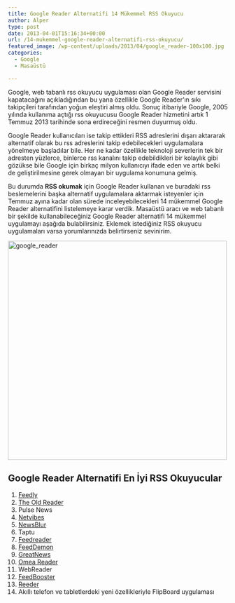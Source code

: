 ```yaml
---
title: Google Reader Alternatifi 14 Mükemmel RSS Okuyucu
author: Alper
type: post
date: 2013-04-01T15:16:34+00:00
url: /14-mukemmel-google-reader-alternatifi-rss-okuyucu/
featured_image: /wp-content/uploads/2013/04/google_reader-100x100.jpg
categories:
  - Google
  - Masaüstü

---
```

Google, web tabanlı rss okuyucu uygulaması olan Google Reader servisini kapatacağını açıkladığından bu yana özellikle Google Reader&#8217;ın sıkı takipçileri tarafından yoğun eleştiri almış oldu. Sonuç itibariyle Google, 2005 yılında kullanıma açtığı rss okuyucusu Google Reader hizmetini artık 1 Temmuz 2013 tarihinde sona erdireceğini resmen duyurmuş oldu.

Google Reader kullanıcıları ise takip ettikleri RSS adreslerini dışarı aktararak alternatif olarak bu rss adreslerini takip edebilecekleri uygulamalara yönelmeye başladılar bile. Her ne kadar özellikle teknoloji severlerin tek bir adresten yüzlerce, binlerce rss kanalını takip edebildikleri bir kolaylık gibi gözükse bile Google için birkaç milyon kullanıcıyı ifade eden ve artık belki de geliştirilmesine gerek olmayan bir uygulama konumuna gelmiş.

Bu durumda **RSS okumak** için Google Reader kullanan ve buradaki rss beslemelerini başka alternatif uygulamalara aktarmak isteyenler için Temmuz ayına kadar olan sürede inceleyebilecekleri 14 mükemmel Google Reader alternatifini listelemeye karar verdik. Masaüstü aracı ve web tabanlı bir şekilde kullanabileceğiniz Google Reader alternatifi 14 mükemmel uygulamayı aşağıda bulabilirsiniz. Eklemek istediğiniz RSS okuyucu uygulamaları varsa yorumlarınızda belirtirseniz sevinirim.

<img class="alignnone size-full wp-image-13967" alt="google_reader" src="https://www.murekkep.org/wp-content/uploads/2013/04/google_reader.jpg" width="500" height="500" srcset="https://www.murekkep.org/wp-content/uploads/2013/04/google_reader.jpg 500w, https://www.murekkep.org/wp-content/uploads/2013/04/google_reader-150x150.jpg 150w, https://www.murekkep.org/wp-content/uploads/2013/04/google_reader-250x250.jpg 250w, https://www.murekkep.org/wp-content/uploads/2013/04/google_reader-400x400.jpg 400w, https://www.murekkep.org/wp-content/uploads/2013/04/google_reader-100x100.jpg 100w, https://www.murekkep.org/wp-content/uploads/2013/04/google_reader-50x50.jpg 50w, https://www.murekkep.org/wp-content/uploads/2013/04/google_reader-200x200.jpg 200w" sizes="(max-width: 500px) 100vw, 500px" /> 

## Google Reader Alternatifi En İyi RSS Okuyucular

  1. <a href="http://www.feedly.com/" target="_blank">Feedly</a>
  2. <a href="http://theoldreader.com/" target="_blank">The Old Reader</a>
  3. Pulse News
  4. <a href="http://www.netvibes.com/en" target="_blank">Netvibes</a>
  5. <a href="http://www.newsblur.com/" target="_blank">NewsBlur</a>
  6. Taptu
  7. <a href="http://www.feedreader.com/myfeeds/" target="_blank">Feedreader</a>
  8. <a href="http://www.feeddemon.com/" target="_blank">FeedDemon</a>
  9. <a href="http://www.curiostudio.com/" target="_blank" class="broken_link">GreatNews</a>
 10. <a href="http://www.jetbrains.com/omea/reader/" target="_blank">Omea Reader</a>
 11. WebReader
 12. <a href="http://feeds.qsensei.com/" target="_blank" class="broken_link">FeedBooster</a>
 13. <a href="http://reederapp.com/" target="_blank">Reeder</a>
 14. Akıllı telefon ve tabletlerdeki yeni özellikleriyle FlipBoard uygulaması